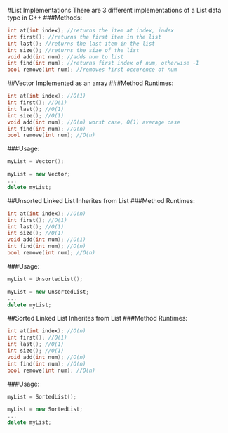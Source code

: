 #List Implementations
There are 3 different implementations of a List data type in C++
###Methods:
```c++
int at(int index); //returns the item at index, index
int first(); //returns the first item in the list
int last(); //returns the last item in the list
int size(); //returns the size of the list
void add(int num); //adds num to list
int find(int num); //returns first index of num, otherwise -1
bool remove(int num); //removes first occurence of num
```
##Vector
Implemented as an array
###Method Runtimes:
```c++
int at(int index); //O(1)
int first(); //O(1)
int last(); //O(1)
int size(); //O(1)
void add(int num); //O(n) worst case, O(1) average case
int find(int num); //O(n)
bool remove(int num); //O(n)
```
###Usage:
```c++
myList = Vector();
```
```c++
myList = new Vector;
...
delete myList;
```
##Unsorted Linked List
Inherites from List
###Method Runtimes:
```c++
int at(int index); //O(n)
int first(); //O(1)
int last(); //O(1)
int size(); //O(1)
void add(int num); //O(1)
int find(int num); //O(n)
bool remove(int num); //O(n)
```
###Usage:
```c++
myList = UnsortedList();
```
```c++
myList = new UnsortedList;
...
delete myList;
```
##Sorted Linked List
Inherites from List
###Method Runtimes:
```c++
int at(int index); //O(n)
int first(); //O(1)
int last(); //O(1)
int size(); //O(1)
void add(int num); //O(n)
int find(int num); //O(n)
bool remove(int num); //O(n)
```
###Usage:
```c++
myList = SortedList();
```
```c++
myList = new SortedList;
...
delete myList;
```
